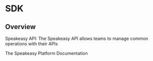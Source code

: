 # SDK

## Overview

Speakeasy API: The Speakeasy API allows teams to manage common operations with their APIs

The Speakeasy Platform Documentation
</docs>